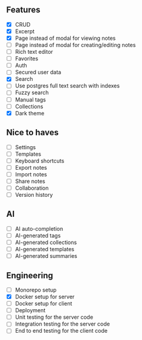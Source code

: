 ## Features

- [x] CRUD
- [x] Excerpt
- [x] Page instead of modal for viewing notes
- [ ] Page instead of modal for creating/editing notes
- [ ] Rich text editor
- [ ] Favorites
- [ ] Auth
- [ ] Secured user data
- [x] Search
- [ ] Use postgres full text search with indexes
- [ ] Fuzzy search
- [ ] Manual tags
- [ ] Collections
- [x] Dark theme

## Nice to haves

- [ ] Settings
- [ ] Templates
- [ ] Keyboard shortcuts
- [ ] Export notes
- [ ] Import notes
- [ ] Share notes
- [ ] Collaboration
- [ ] Version history

## AI

- [ ] AI auto-completion
- [ ] AI-generated tags
- [ ] AI-generated collections
- [ ] AI-generated templates
- [ ] AI-generated summaries

## Engineering

- [ ] Monorepo setup
- [x] Docker setup for server
- [ ] Docker setup for client
- [ ] Deployment
- [ ] Unit testing for the server code
- [ ] Integration testing for the server code
- [ ] End to end testing for the client code
